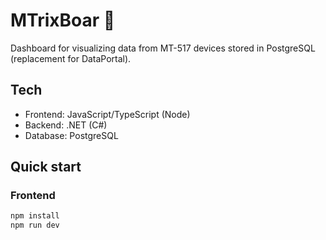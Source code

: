 # MTrixBoar 🐗
Dashboard for visualizing data from MT-517 devices stored in PostgreSQL (replacement for DataPortal).

## Tech
- Frontend: JavaScript/TypeScript (Node)
- Backend: .NET (C#)
- Database: PostgreSQL

## Quick start
### Frontend
```bash
npm install
npm run dev
